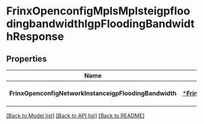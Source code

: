 # FrinxOpenconfigMplsMplsteigpfloodingbandwidthIgpFloodingBandwidthResponse

## Properties
Name | Type | Description | Notes
------------ | ------------- | ------------- | -------------
**FrinxOpenconfigNetworkInstanceigpFloodingBandwidth** | [***FrinxOpenconfigMplsMplsteigpfloodingbandwidthIgpFloodingBandwidth**](frinx.openconfig.mpls.mplsteigpfloodingbandwidth.IgpFloodingBandwidth.md) |  | [optional] [default to null]

[[Back to Model list]](../README.md#documentation-for-models) [[Back to API list]](../README.md#documentation-for-api-endpoints) [[Back to README]](../README.md)



